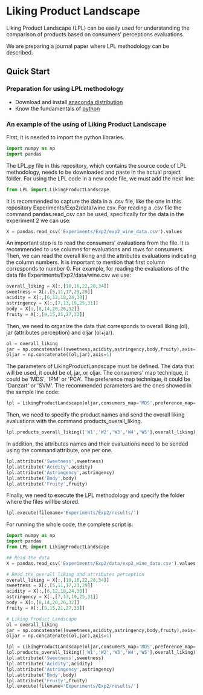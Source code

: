# Liking Product Landscape #

Liking Product Landscape (LPL) can be easily used for understanding the comparison of products based on consumers' perceptions 
evaluations.

We are preparing a journal paper where LPL methodology can be described. 

## Quick Start ##

### Preparation for using LPL methodology 

- Download and install [anaconda distribution](https://www.anaconda.com)
- Know the fundamentals of [python](https://www.python.org/)

### An example of the using of Liking Product Landscape

First, it is needed to import the python libraries.
```python
import numpy as np
import pandas
```

The LPL.py file in this repository, which contains the source code of LPL methodology, needs to be downloaded and paste in the actual project folder. For using the LPL code in a new code file, we must add the next line:
```python
from LPL import LikingProductLandscape
```

It is recommended to capture the data in a .csv file, like the one in this repository Experiments/Exp2/data/wine.csv. For reading a .csv file the command pandas.read_csv can be used, specifically for the data in the experiment 2 we can use:
```python
X = pandas.read_csv('Experiments/Exp2/exp2_wine_data.csv').values
```

An important step is to read the consumers' evaluations from the file. It is recommended to use columns for evaluations and rows for consumers. Then, we can read the overall liking and the attributes evaluations indicating the column numbers. It is important to mention that first column corresponds to number 0. For example, for reading the evaluations of the data file Experiments/Exp2/data/wine.csv we use: 
```python
overall_liking = X[:,[10,16,22,28,34]]
sweetness = X[:,[5,11,17,23,29]]
acidity = X[:,[6,12,18,24,30]]
astringency = X[:,[7,13,19,25,31]]
body = X[:,[8,14,20,26,32]]
fruity = X[:,[9,15,21,27,33]]
```

Then, we need to organize the data that corresponds to overall liking (ol), jar (attributes perception) and oljar (ol+jar). 
```python
ol = overall_liking
jar = np.concatenate((sweetness,acidity,astringency,body,fruity),axis=1)
oljar = np.concatenate((ol,jar),axis=1)
```

The parameters of LikingProductLandscape must be defined. The data that will be used, it could be ol, jar, or oljar. The consumers' map technique, it could be 'MDS', 'IPM' or 'PCA'. The preference map technique, it could be 'Danzart' or 'SVM'. The recommended parameters are the ones showed in the sample line code:
```python
lpl = LikingProductLandscape(oljar,consumers_map='MDS',preference_map='SVM')
```

Then, we need to specify the product names and send the overall liking evaluations with the command products_overall_liking. 
```python
lpl.products_overall_liking(['W1','W2','W3','W4','W5'],overall_liking)
```

In addition, the attributes names and their evaluations need to be sended using the command attribute, one per one. 
```python
lpl.attribute('Sweetness',sweetness)
lpl.attribute('Acidity',acidity)
lpl.attribute('Astringency',astringency)
lpl.attribute('Body',body)
lpl.attribute('Fruity',fruity)
```

Finally, we need to execute the LPL methodology and specify the folder where the files will be stored. 
```python
lpl.execute(filename='Experiments/Exp2/results/')
```

For running the whole code, the complete script is:
```python
import numpy as np
import pandas
from LPL import LikingProductLandscape

## Read the data
X = pandas.read_csv('Experiments/Exp2/data/exp2_wine_data.csv').values

# Read the overall liking and attributes perception
overall_liking = X[:,[10,16,22,28,34]]
sweetness = X[:,[5,11,17,23,29]]
acidity = X[:,[6,12,18,24,30]]
astringency = X[:,[7,13,19,25,31]]
body = X[:,[8,14,20,26,32]]
fruity = X[:,[9,15,21,27,33]]

# Liking Product Landscape
ol = overall_liking
jar = np.concatenate((sweetness,acidity,astringency,body,fruity),axis=1)
oljar = np.concatenate((ol,jar),axis=1)

lpl = LikingProductLandscape(oljar,consumers_map='MDS',preference_map='SVM')
lpl.products_overall_liking(['W1','W2','W3','W4','W5'],overall_liking)
lpl.attribute('Sweetness',sweetness)
lpl.attribute('Acidity',acidity)
lpl.attribute('Astringency',astringency)
lpl.attribute('Body',body)
lpl.attribute('Fruity',fruity)
lpl.execute(filename='Experiments/Exp2/results/')
```
